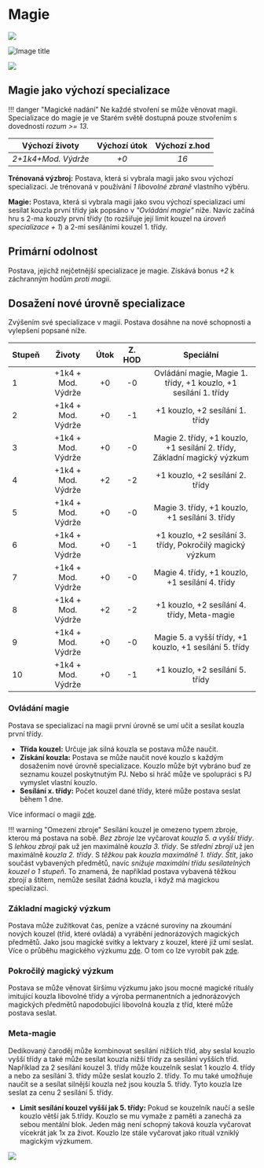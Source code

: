 # Magie

<img src="/assets/sep_line.png"/>

![Image title](/assets/classes/Wizard.jpeg)

<img src="/assets/sep_line.png"/>

## Magie jako výchozí specializace

!!! danger "Magické nadání"
    Ne každé stvoření se může věnovat magii. Specializace do magie je ve Starém světě dostupná pouze stvořením s dovedností *rozum >= 13*.

|   Výchozí životy    | Výchozí útok | Výchozí z.hod |
| :-----------------: | :----------: | :-----------: |
| *2+1k4+Mod. Výdrže* |     *+0*     |     *16*      |

**Trénovaná výzbroj:** Postava, která si vybrala magii jako svou výchozí specializaci. Je trénovaná v používání *1 libovolné zbraně* vlastního výběru.

**Magie:** Postava, která si vybrala magii jako svou výchozí specializaci umí sesílat kouzla první třídy jak popsáno v *"Ovládání magie"* níže. Navíc začíná hru s 2-ma kouzly první třídy (to rozšiřuje její limit kouzel na *úroveň specializace + 1*) a 2-mi sesíláními kouzel 1. třídy.

## Primární odolnost

Postava, jejichž nejčetnější specializace je magie. Získává bonus *+2* k záchranným hodům *proti magii*.

## Dosažení nové úrovně specializace

Zvýšením své specializace v magii. Postava dosáhne na nové schopnosti a vylepšení popsané níže.

| Stupeň |       Životy       | Útok | Z. HOD |                          Speciální                           |
| :----- | :----------------: | :--: | :----: | :----------------------------------------------------------: |
| 1      | +1k4 + Mod. Výdrže |  +0  |   -0   | Ovládání magie, Magie 1. třídy, +1 kouzlo, +1 sesílání 1. třídy |
| 2      | +1k4 + Mod. Výdrže |  +0  |   -1   |               +1 kouzlo, +2 sesílání 1. třídy                |
| 3      | +1k4 + Mod. Výdrže |  +0  |   -0   | Magie 2. třídy, +1 kouzlo, +1 sesílání 2. třídy, Základní magický výzkum |
| 4      | +1k4 + Mod. Výdrže |  +2  |   -2   |               +1 kouzlo, +2 sesílání 2. třídy                |
| 5      | +1k4 + Mod. Výdrže |  +0  |   -0   |       Magie 3. třídy, +1 kouzlo, +1 sesílání 3. třídy        |
| 6      | +1k4 + Mod. Výdrže |  +0  |   -1   |  +1 kouzlo, +2 sesílání 3. třídy, Pokročilý magický výzkum   |
| 7      | +1k4 + Mod. Výdrže |  +0  |   -0   |       Magie 4. třídy, +1 kouzlo, +1 sesílání 4. třídy        |
| 8      | +1k4 + Mod. Výdrže |  +2  |   -2   |         +1 kouzlo, +2 sesílání 4. třídy, Meta-magie          |
| 9      | +1k4 + Mod. Výdrže |  +0  |   -0   |   Magie 5. a vyšší třídy, +1 kouzlo, +1 sesílání 5. třídy    |
| 10     | +1k4 + Mod. Výdrže |  +0  |   -1   |               +1 kouzlo, +2 sesílání 5. třídy                |

### Ovládání magie

Postava se specializací na magii první úrovně se umí učit a sesílat kouzla první třídy.

- **Třída kouzel:** Určuje jak silná kouzla se postava může naučit.
- **Získání kouzla:** Postava se může naučit nové kouzlo s každým dosažením nové úrovně specializace. Kouzlo může být vybráno buď ze seznamu kouzel poskytnutým PJ. Nebo si hráč může ve spolupráci s PJ vymyslet vlastní kouzlo.
- **Sesílání x. třídy:** Počet kouzel dané třídy, které může postava seslat během 1 dne.

Více informací o magii [zde](/Starý%20svět%20%28Zasazení%29/magic/).

!!! warning "Omezení zbroje"
    Sesílání kouzel je omezeno typem zbroje, kterou má postava na sobě. *Bez zbroje* lze vyčarovat *kouzla 5. a vyšší třídy*. S *lehkou zbrojí* pak už jen maximálně *kouzla 3. třídy*. Se *střední zbrojí* už jen maximálně *kouzla 2. třídy*. S *těžkou* pak *kouzla maximálně 1. třídy*. *Štít*, jako součást vybavených předmětů, navíc *snižuje maximální třídu sesílatelných kouzel o 1 stupeň*. To znamená, že například postava vybavená těžkou zbrojí a štítem, nemůže sesílat žádná kouzla, i když má magickou specializaci.

### Základní magický výzkum

Postava může zužitkovat čas, peníze a vzácné suroviny na zkoumání nových kouzel (tříd, které ovládá) a vyrábění jednorázových magických předmětů. Jako jsou magické svitky a lektvary z kouzel, které již umí seslat. Více o průběhu magického výzkumu [zde](/Pravidla%20a%20procedury/Downtime/). O tom co lze vyrobit pak [zde](/Starý%20svět%20%28Zasazení%29/magic/).

### Pokročilý magický výzkum

Postava se může věnovat širšímu výzkumu jako jsou mocné magické rituály imitující kouzla libovolné třídy a výroba permanentních a jednorázových magických předmětů napodobující libovolná kouzla z tříd, které může postava seslat.

### Meta-magie

Dedikovaný čaroděj může kombinovat sesílání nižších tříd, aby seslal kouzlo vyšší třídy a také může sesílat kouzla nižší třídy za sesílání vyšších tříd. Například za 2 sesílání kouzel 3. třídy může kouzelník seslat 1 kouzlo 4. třídy a nebo za sesílání 3. třídy může seslat kouzlo 2. třídy. To mu také umožňuje naučit se a sesílat silnější kouzla než jsou kouzla 5. třídy. Tyto kouzla lze seslat za cenu 2 sesílání 5. třídy.

- **Limit sesílání kouzel vyšší jak 5. třídy:** Pokud se kouzelník naučí a sešle kouzlo větší jak 5.třídy. Kouzlo se mu vymaže z paměti a zanechá za sebou mentální blok. Jeden mág není schopný taková kouzla vyčarovat vícekrát jak 1x za život. Kouzlo lze stále vyčarovat jako rituál vzniklý magickým výzkumem.

<img src="/assets/sep_line.png"/>
